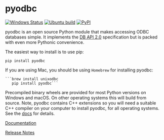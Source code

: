 # pyodbc

[![Windows Status](https://ci.appveyor.com/api/projects/status/github/mkleehammer/pyodbc?branch=master&svg=true&passingText=Windows%20build)](https://ci.appveyor.com/project/mkleehammer/pyodbc)
[![Ubuntu build](https://github.com/mkleehammer/pyodbc/actions/workflows/ubuntu_build.yml/badge.svg)](https://github.com/mkleehammer/pyodbc/actions/workflows/ubuntu_build.yml)
[![PyPI](https://img.shields.io/pypi/v/pyodbc?color=brightgreen)](https://pypi.org/project/pyodbc/)

pyodbc is an open source Python module that makes accessing ODBC databases simple.  It
implements the [DB API 2.0](https://www.python.org/dev/peps/pep-0249) specification but is
packed with even more Pythonic convenience.

The easiest way to install is to use pip:

    pip install pyodbc

If you are using Mac, you should be using `Homebrew` for installing pyodbc:

    ```brew install unixodbc
       pip install pyodbc```
    
Precompiled binary wheels are provided for most Python versions on Windows and macOS.  On other
operating systems this will build from source.  Note, pyodbc contains C++ extensions so you will
need a suitable C++ compiler on your computer to install pyodbc, for all operating systems.  See
the [docs](https://github.com/mkleehammer/pyodbc/wiki/Install) for details.

[Documentation](https://github.com/mkleehammer/pyodbc/wiki)

[Release Notes](https://github.com/mkleehammer/pyodbc/releases)
